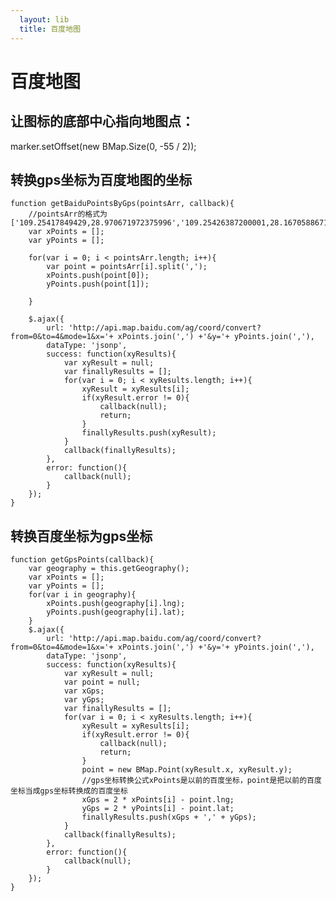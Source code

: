 ```yaml
---
  layout: lib
  title: 百度地图
---
```


# 百度地图

## 让图标的底部中心指向地图点：

marker.setOffset(new BMap.Size(0, -55 / 2));

## 转换gps坐标为百度地图的坐标

<pre><code data-language="javascript">function getBaiduPointsByGps(pointsArr, callback){
    //pointsArr的格式为 ['109.25417849429,28.970671972375996','109.25426387200001,28.167058867105997']
    var xPoints = [];
    var yPoints = [];

    for(var i = 0; i < pointsArr.length; i++){
        var point = pointsArr[i].split(',');
        xPoints.push(point[0]);
        yPoints.push(point[1]);

    }

    $.ajax({
        url: 'http://api.map.baidu.com/ag/coord/convert?from=0&to=4&mode=1&x='+ xPoints.join(',') +'&y='+ yPoints.join(','),
        dataType: 'jsonp',
        success: function(xyResults){
            var xyResult = null;
            var finallyResults = [];
            for(var i = 0; i < xyResults.length; i++){
                xyResult = xyResults[i];
                if(xyResult.error != 0){
                    callback(null);
                    return;
                }
                finallyResults.push(xyResult);
            }
            callback(finallyResults);
        },
        error: function(){
            callback(null);
        }
    });
}
</code></pre>

## 转换百度坐标为gps坐标

<pre><code data-language="javascript">function getGpsPoints(callback){
    var geography = this.getGeography();
    var xPoints = [];
    var yPoints = [];
    for(var i in geography){
        xPoints.push(geography[i].lng);
        yPoints.push(geography[i].lat);
    }
    $.ajax({
        url: 'http://api.map.baidu.com/ag/coord/convert?from=0&to=4&mode=1&x='+ xPoints.join(',') +'&y='+ yPoints.join(','),
        dataType: 'jsonp',
        success: function(xyResults){
            var xyResult = null;
            var point = null;
            var xGps;
            var yGps;
            var finallyResults = [];
            for(var i = 0; i < xyResults.length; i++){
                xyResult = xyResults[i];
                if(xyResult.error != 0){
                    callback(null);
                    return;
                }
                point = new BMap.Point(xyResult.x, xyResult.y);
                //gps坐标转换公式xPoints是以前的百度坐标，point是把以前的百度坐标当成gps坐标转换成的百度坐标
                xGps = 2 * xPoints[i] - point.lng;
                yGps = 2 * yPoints[i] - point.lat;
                finallyResults.push(xGps + ',' + yGps);
            }
            callback(finallyResults);
        },
        error: function(){
            callback(null);
        }
    });
}
</code></pre>